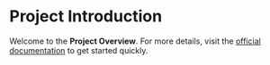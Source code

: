 # Project Introduction

Welcome to the **Project Overview**. For more details, visit the [official documentation](https://example.com/docs) to get started quickly.
